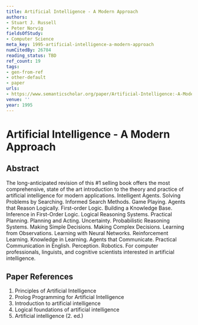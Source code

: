 ```yaml
---
title: Artificial Intelligence - A Modern Approach
authors:
- Stuart J. Russell
- Peter Norvig
fieldsOfStudy:
- Computer Science
meta_key: 1995-artificial-intelligence-a-modern-approach
numCitedBy: 26784
reading_status: TBD
ref_count: 19
tags:
- gen-from-ref
- other-default
- paper
urls:
- https://www.semanticscholar.org/paper/Artificial-Intelligence:-A-Modern-Approach-Russell-Norvig/3524cdf7cf8344e7eb74886f71fcbb5c6732c337?sort=total-citations
venue: ''
year: 1995
---
```


# Artificial Intelligence - A Modern Approach

## Abstract

The long-anticipated revision of this #1 selling book offers the most comprehensive, state of the art introduction to the theory and practice of artificial intelligence for modern applications. Intelligent Agents. Solving Problems by Searching. Informed Search Methods. Game Playing. Agents that Reason Logically. First-order Logic. Building a Knowledge Base. Inference in First-Order Logic. Logical Reasoning Systems. Practical Planning. Planning and Acting. Uncertainty. Probabilistic Reasoning Systems. Making Simple Decisions. Making Complex Decisions. Learning from Observations. Learning with Neural Networks. Reinforcement Learning. Knowledge in Learning. Agents that Communicate. Practical Communication in English. Perception. Robotics. For computer professionals, linguists, and cognitive scientists interested in artificial intelligence.

## Paper References

1. Principles of Artificial Intelligence
2. Prolog Programming for Artificial Intelligence
3. Introduction to artificial intelligence
4. Logical foundations of artificial intelligence
5. Artificial intelligence (2. ed.)
